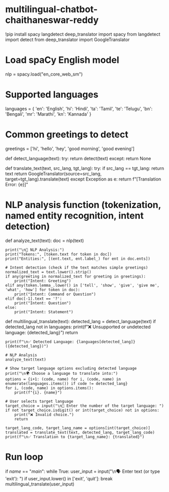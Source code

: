 # multilingual-chatbot-chaithaneswar-reddy
!pip install spacy langdetect deep_translator
import spacy
from langdetect import detect
from deep_translator import GoogleTranslator

# Load spaCy English model
nlp = spacy.load("en_core_web_sm")

# Supported languages
languages = {
    'en': 'English',
    'hi': 'Hindi',
    'ta': 'Tamil',
    'te': 'Telugu',
    'bn': 'Bengali',
    'mr': 'Marathi',
    'kn': 'Kannada'
}

# Common greetings to detect
greetings = ['hi', 'hello', 'hey', 'good morning', 'good evening']

def detect_language(text):
    try:
        return detect(text)
    except:
        return None

def translate_text(text, src_lang, tgt_lang):
    try:
        if src_lang == tgt_lang:
            return text
        return GoogleTranslator(source=src_lang, target=tgt_lang).translate(text)
    except Exception as e:
        return f"[Translation Error: {e}]"

# NLP analysis function (tokenization, named entity recognition, intent detection)
def analyze_text(text):
    doc = nlp(text)
    
    print("\n🧠 NLP Analysis:")
    print("Tokens:", [token.text for token in doc])
    print("Entities:", [(ent.text, ent.label_) for ent in doc.ents])

    # Intent detection (check if the text matches simple greetings)
    normalized_text = text.lower().strip()
    if any(greeting in normalized_text for greeting in greetings):
        print("Intent: Greeting")
    elif any(token.lemma_.lower() in ['tell', 'show', 'give', 'give me', 'what', 'how'] for token in doc):
        print("Intent: Command or Question")
    elif doc[-1].text == '?':
        print("Intent: Question")
    else:
        print("Intent: Statement")

def multilingual_translate(text):
    detected_lang = detect_language(text)
    if detected_lang not in languages:
        print(f"❌ Unsupported or undetected language: {detected_lang}")
        return
    
    print(f"\n✅ Detected Language: {languages[detected_lang]} ({detected_lang})")

    # NLP Analysis
    analyze_text(text)

    # Show target language options excluding detected language
    print("\n🌍 Choose a language to translate into:")
    options = {i+1: (code, name) for i, (code, name) in enumerate(languages.items()) if code != detected_lang}
    for i, (code, name) in options.items():
        print(f"{i}. {name}")

    # User selects target language
    target_choice = input("\n🔁 Enter the number of the target language: ")
    if not target_choice.isdigit() or int(target_choice) not in options:
        print("❌ Invalid choice.")
        return

    target_lang_code, target_lang_name = options[int(target_choice)]
    translated = translate_text(text, detected_lang, target_lang_code)
    print(f"\n✅ Translation to {target_lang_name}: {translated}")

# Run loop
if _name_ == "_main_":
    while True:
        user_input = input("\n🗣️ Enter text (or type 'exit'): ")
        if user_input.lower() in ['exit', 'quit']:
            break
        multilingual_translate(user_input)
